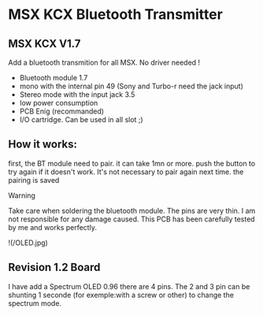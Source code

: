# MSX KCX Bluetooth Transmitter


## MSX KCX V1.7
Add a bluetooth transmition for all MSX. No driver needed !

* Bluetooth module 1.7
* mono with the internal pin 49 (Sony and Turbo-r need the jack input)
* Stereo mode with the input jack 3.5 
* low power consumption
* PCB Enig (recommanded)
* I/O cartridge. Can be used in all slot ;)


## How it works:
first, the BT module need to pair. it can take 1mn or more. push the button to try again if it doesn't work.
It's not necessary to pair again next time. the pairing is saved



> [!WARNING]
> Take care when soldering the bluetooth module. The pins are very thin. I am not responsible for any damage caused. This PCB has been carefully tested by me and works perfectly.


!(/OLED.jpg)
## Revision 1.2 Board

I have add a Spectrum OLED 0.96
there are 4 pins. The 2 and 3 pin can be shunting 1 seconde (for exemple:with a screw or other) to change the spectrum mode. 
